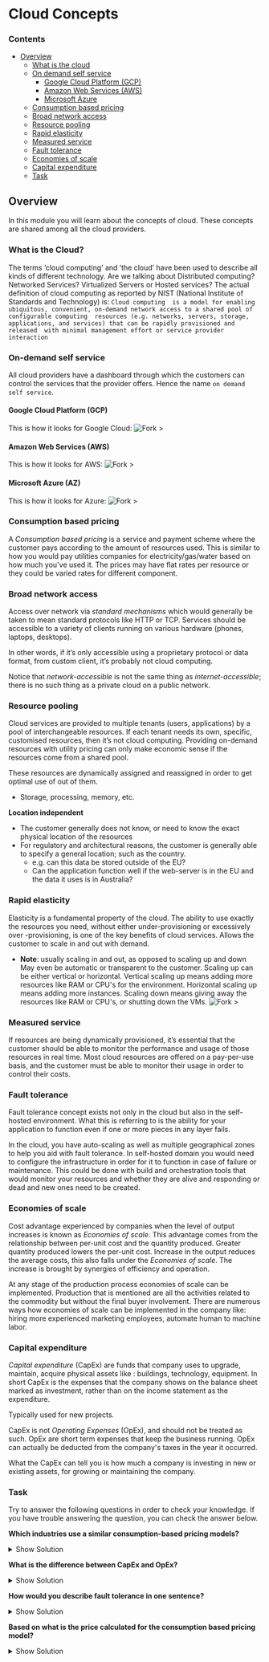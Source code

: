 # Cloud Concepts

<!--TOC_START-->
### Contents
- [Overview](#overview)
	- [What is the cloud](#what-is-the-cloud)
	- [On demand self service](#on-demand-self-service)
		- [Google Cloud Platform (GCP)](#google-cloud-platform-gcp)
		- [Amazon Web Services (AWS)](#amazon-web-services-aws)
		- [Microsoft Azure](#microsoft-azure)
	- [Consumption based pricing](#consumption-based-pricing)
	- [Broad network access](#broad-network-access)
	- [Resource pooling](#resource-pooling)
	- [Rapid elasticity](#rapid-elasticity)
	- [Measured service](#measured-service)
	- [Fault tolerance](#fault-tolerance)
	- [Economies of scale](#economies-of-scale)
	- [Capital expenditure](#capital-expenditure)
	- [Task](#task)

<!--TOC_END-->
## Overview
In this module you will learn about the concepts of cloud. These concepts are shared among all the cloud providers.

### What is the Cloud?

The terms ‘cloud computing’ and ‘the cloud’ have been used to describe all kinds of different technology. Are we
talking about Distributed computing? Networked Services? Virtualized Servers or Hosted services? The actual
definition of cloud computing as reported by NIST (National Institute of Standards and Technology) is: `Cloud computing 
is a model for enabling ubiquitous, convenient, on-demand network access to a shared pool of configurable computing 
resources (e.g. networks, servers, storage, applications, and services) that can be rapidly provisioned and released 
with minimal management effort or service provider interaction`

### On-demand self service

All cloud providers have a dashboard through which the customers can control the services that the provider offers. 
Hence the name `on demand self service`.

#### Google Cloud Platform (GCP)
This is how it looks for Google Cloud:
![Fork >](https://imgur.com/lwJQt2C.png)
#### Amazon Web Services (AWS)
This is how it looks for AWS:
![Fork >](https://imgur.com/cnqjq2M.png)
#### Microsoft Azure (AZ)
This is how it looks for Azure:
![Fork >](https://imgur.com/cK3lnGv.png)

### Consumption based pricing

A *Consumption based pricing* is a service and payment scheme where the customer pays according to the amount of
 resources used. 
 This is similar to how you would pay utilities companies for electricity/gas/water based on how much you've used it.
The prices may have flat rates per resource or they could be varied rates for different component. 

### Broad network access

Access over network via *standard mechanisms* which would generally be taken to mean standard protocols like HTTP or
 TCP. 
Services should be accessible to a variety of clients running on various hardware (phones, laptops, desktops).

In other words, if it’s only accessible using a proprietary protocol or data format, from custom client, it’s
 probably not cloud computing. 

Notice that *network-accessible* is not the same thing as *internet-accessible*; there is no such thing as a private
 cloud on a public network.

### Resource pooling

Cloud services are provided to multiple tenants (users, applications) by a pool of interchangeable resources.
 If each tenant needs its own, specific, customised resources, then it’s not cloud computing.
  Providing on-demand resources with utility pricing can only make economic sense if the resources come from a shared
   pool.

These resources are dynamically assigned and reassigned in order to get optimal use of out of them. 
* Storage, processing, memory, etc.

**Location independent**
* The customer generally does not know, or need to know the exact physical location of the resources
* For regulatory and architectural reasons, the customer is generally able to specify a general location; such as the
 country.
    * e.g. can this data be stored outside of the EU?
    * Can the application function well if the web-server is in the EU and the data it uses is in Australia?
    
### Rapid elasticity

Elasticity is a fundamental property of the cloud.
 The ability to use exactly the resources you need, without either under-provisioning or excessively over
 -provisioning, is one of the key benefits of cloud services.
  Allows the customer to scale in and out with demand. 
* **Note**: usually scaling in and out, as opposed to scaling up and down
May even be automatic or transparent to the customer.
Scaling up can be either vertical or horizontal. 
Vertical scaling up means adding more resources like RAM or CPU's for the environment.
Horizontal scaling up means adding more instances.
Scaling down means giving away the resources like RAM or CPU's, or shutting down the VMs.
![Fork >](https://imgur.com/npvHFLR.jpg)

### Measured service

If resources are being dynamically provisioned, it’s essential that the customer should be able to monitor the
 performance and usage of those resources in real time.
  Most cloud resources are offered on a pay-per-use basis, and the customer must be able to monitor their usage in
   order to control their costs.

### Fault tolerance

Fault tolerance concept exists not only in the cloud but also in the self-hosted environment.
 What this is referring to is the ability for your application to function even if one or more pieces in any layer
  fails.

In the cloud, you have auto-scaling as well as multiple geographical zones to help you aid with fault tolerance. 
In self-hosted domain you would need to configure the infrastructure in order for it to function in case of failure
 or maintenance. This could be done with build and orchestration tools that would monitor your resources and whether
  they are alive and responding or dead and new ones need to be created.

### Economies of scale

Cost advantage experienced by companies when the level of output increases is known as *Economies of scale*. 
This advantage comes from the relationship between per-unit cost and the quantity produced.
 Greater quantity produced lowers the per-unit cost. Increase in the output reduces the average costs, this also
  falls under the *Economies of scale*.
   The increase is brought by synergies of efficiency and operation.
  
At any stage of the production process economies of scale can be implemented.
 Production that is mentioned are all the activities related to the commodity but without the final buyer involvement.
  There are numerous ways how economies of scale can be implemented in the company like: hiring more experienced
   marketing employees, automate human to machine labor.
  
### Capital expenditure

*Capital expenditure* (CapEx) are funds that company uses to upgrade, maintain, acquire physical assets like
: buildings, technology, equipment.
 In short CapEx is the expenses that the company shows on the balance sheet marked as  investment, rather than on the
  income statement as the expenditure.

Typically used for new projects. 

CapEx is not *Operating Expenses* (OpEx), and should not be treated as such.
 OpEx are short term expenses that keep the business running.
  OpEx can actually be deducted from the company's taxes in the year it occurred.

What the CapEx can tell you is how much a company is investing in new or existing assets, for growing or maintaining
 the company.

### Task

Try to answer the following questions in order to check your knowledge.
 If you have trouble answering the question, you can check the answer below.

**Which industries use a similar consumption-based pricing models?**
<details>
<summary>Show Solution</summary>
Utilities companies that provide services like: water, electricity, gas.
</details>

**What is the difference between CapEx and OpEx?**
<details>
<summary>Show Solution</summary>
OpEx is short term expenses to keep the business running, CapEx is the business investment in new or existing
 resources with the goal of expanding the company.
</details>

**How would you describe fault tolerance in one sentence?**
<details>
<summary>Show Solution</summary>
What this is referring to is the ability for your application to function even if one or more pieces in any layer fails.
</details>

**Based on what is the price calculated for the consumption based pricing model?**
<details>
<summary>Show Solution</summary>
You pay for what you use.
</details>
